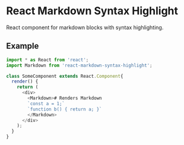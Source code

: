 # React Markdown Syntax Highlight

React component for markdown blocks with syntax highlighting.

## Example

```js
import * as React from 'react';
import Markdown from 'react-markdown-syntax-highlight';

class SomeComponent extends React.Component{
  render() {
    return (
      <div>
        <Markdown># Renders Markdown
        `const a = 1;`
        `function b() { return a; }`
        </Markdown>
      </div>
    );
  }
}
```
